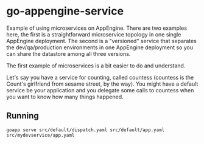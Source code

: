 # go-appengine-service
Example of using microservices on AppEngine.  There are two examples here, the first is a straightforward microservice topology in one single AppEngine deployment.   The second is a "versioned" service that separates the dev/qa/production environments in one AppEngine deployment so you can share the datastore among all three versions.

The first example of microservices is a bit easier to do and understand.

Let's say you have a service for counting, called countess (countess is the Count's girlfriend from sesame street, by the way).  You might have a default service be your application and you delegate some calls to countess when you want to know how many things happened.

## Running

    goapp serve src/default/dispatch.yaml src/default/app.yaml src/mydevservice/app.yaml
